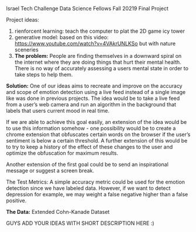 Israel Tech Challenge Data Science Fellows Fall 20219 Final Project 

Project ideas:
1. rienforcent learning: teach the computer to plat the 2D game icy tower
2. generative model: based on this video: https://www.youtube.com/watch?v=4VAkrUNLKSo
but with nature sceneries
3. **The problem:** People are finding themselves in a downward spiral on the internet where they are doing things that hurt their mental health. There is no way of accurately assessing a users mental state in order to take steps to help them.

**Solution:** One of our ideas aims to recreate and improve on the accuracy and scope of emotion detection using a live feed instead of a single image like was done in previous projects. The idea would be to take a live feed from a user’s web camera and run an algorithm in the background that labels that users current mood in real time. 

If we are able to achieve this goal easily, an extension of the idea would be to use this information somehow - one possibility would be to create a chrome extension that obfuscates certain words on the browser if the user’s sentiment is below a certain threshold. A further extension of this would be to try to keep a history of the effect of these changes to the user and optimize the obfuscation for maximum results. 

Another extension of the first goal could be to send an inspirational message or suggest a screen break.

The Test Metrics: A simple accuracy metric could be used for the emotion detection since we have labeled data. However, if we want to detect depression for example, we may weight a false negative higher than a false positive. 

**The Data:** Extended Cohn-Kanade Dataset 
 
 
 
GUYS ADD YOUR IDEAS WITH SHORT DESCRIPTION HERE :)

